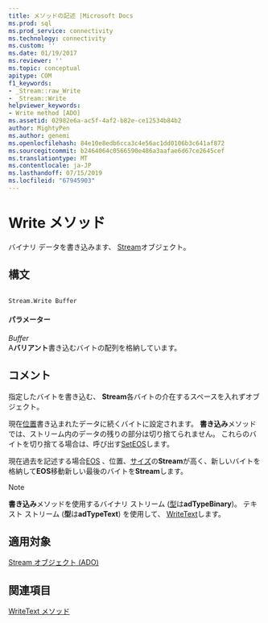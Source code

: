 ```yaml
---
title: メソッドの記述 |Microsoft Docs
ms.prod: sql
ms.prod_service: connectivity
ms.technology: connectivity
ms.custom: ''
ms.date: 01/19/2017
ms.reviewer: ''
ms.topic: conceptual
apitype: COM
f1_keywords:
- _Stream::raw_Write
- _Stream::Write
helpviewer_keywords:
- Write method [ADO]
ms.assetid: 02982e6a-ac5f-4af2-b82e-ce12534b84b2
author: MightyPen
ms.author: genemi
ms.openlocfilehash: 84e10e8edb6cca3c4e56ac1dd0106b3c641af872
ms.sourcegitcommit: b2464064c0566590e486a3aafae6d67ce2645cef
ms.translationtype: MT
ms.contentlocale: ja-JP
ms.lasthandoff: 07/15/2019
ms.locfileid: "67945903"
---
```

# <a name="write-method"></a>Write メソッド
バイナリ データを書き込みます、 [Stream](../../../ado/reference/ado-api/stream-object-ado.md)オブジェクト。  
  
## <a name="syntax"></a>構文  
  
```  
  
Stream.Write Buffer  
```  
  
#### <a name="parameters"></a>パラメーター  
 *Buffer*  
 A**バリアント**書き込むバイトの配列を格納しています。  
  
## <a name="remarks"></a>コメント  
 指定したバイトを書き込む、 **Stream**各バイトの介在するスペースを入れずオブジェクト。  
  
 現在[位置](../../../ado/reference/ado-api/position-property-ado.md)書き込まれたデータに続くバイトに設定されます。 **書き込み**メソッドでは、ストリーム内のデータの残りの部分は切り捨てられません。 これらのバイトを切り捨てる場合は、呼び出す[SetEOS](../../../ado/reference/ado-api/seteos-method.md)します。  
  
 現在過去を記述する場合[EOS](../../../ado/reference/ado-api/eos-property.md) 、位置、[サイズ](../../../ado/reference/ado-api/size-property-ado-stream.md)の**Stream**が高く、新しいバイトを格納して**EOS**移動新しい最後のバイトを**Stream**します。  
  
> [!NOTE]
>  **書き込み**メソッドを使用するバイナリ ストリーム ([型](../../../ado/reference/ado-api/type-property-ado-stream.md)は**adTypeBinary**)。 テキスト ストリーム (**型**は**adTypeText**) を使用して、 [WriteText](../../../ado/reference/ado-api/writetext-method.md)します。  
  
## <a name="applies-to"></a>適用対象  
 [Stream オブジェクト (ADO)](../../../ado/reference/ado-api/stream-object-ado.md)  
  
## <a name="see-also"></a>関連項目  
 [WriteText メソッド](../../../ado/reference/ado-api/writetext-method.md)
